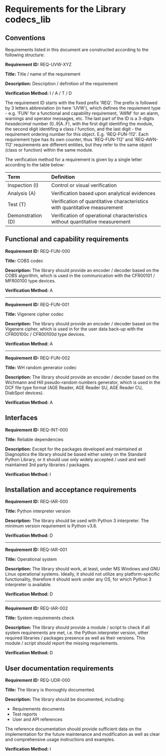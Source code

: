 # Requirements for the Library codecs_lib

## Conventions

Requirements listed in this document are constructed according to the following structure:

**Requirement ID:** REQ-UVW-XYZ

**Title:** Title / name of the requirement

**Description:** Description / definition of the requirement

**Verification Method:** I / A / T / D

The requirement ID starts with the fixed prefix 'REQ'. The prefix is followed by 3 letters abbreviation (in here 'UVW'), which defines the requiement type - e.g. 'FUN' for a functional and capability requirement, 'AWM' for an alarm, warnings and operator messages, etc. The last part of the ID is a 3-digits *hexadecimal* number (0..9|A..F), with the first digit identifing the module, the second digit identifing a class / function, and the last digit - the requirement ordering number for this object. E.g. 'REQ-FUN-112'. Each requirement type has its own counter, thus 'REQ-FUN-112' and 'REQ-AWN-112' requirements are different entities, but they refer to the same object (class or function) within the same module.

The verification method for a requirement is given by a single letter according to the table below:

| **Term**          | **Definition**                                                               |
| :---------------- | :--------------------------------------------------------------------------- |
| Inspection (I)    | Control or visual verification                                               |
| Analysis (A)      | Verification based upon analytical evidences                                 |
| Test (T)          | Verification of quantitative characteristics with quantitative measurement   |
| Demonstration (D) | Verification of operational characteristics without quantitative measurement |

## Functional and capability requirements

**Requirement ID:** REQ-FUN-000

**Title:** COBS codec

**Description:** The library should provide an encoder / decoder based on the COBS algorithm, which is used in the communication with the CFR00101 / MFR00100 type devices.

**Verification Method:** A

---

**Requirement ID:** REQ-FUN-001

**Title:** Vigenere cipher codec

**Description:** The library should provide an encoder / decoder based on the Vigenere cipher, which is used in for the user data back-up with the CFR00100c / CFR00100d type devices.

**Verification Method:** A

---

**Requirement ID:** REQ-FUN-002

**Title:** WH random generator codec

**Description:** The library should provide an encoder / decoder based on the Wichmann and Hill pseudo-random numbers generator, which is used in the DCF file type format (AGE Reader, AGE Reader SU, AGE Reader CU, DiabSpot devices).

**Verification Method:** A

## Interfaces

**Requirement ID:** REQ-INT-000

**Title:** Reliable dependencies

**Description:** Except for the packages developed and maintained at Diagnoptics the library should be based either solely on the Standard Python Library, or it should use only widely accepted / used and well maintained 3rd party libraries / packages.

**Verification Method:** I

## Installation and acceptance requirements

**Requirement ID:** REQ-IAR-000

**Title:** Python interpreter version

**Description:** The library should be used with Python 3 interpreter. The minimum version requirement is Python v3.6.

**Verification Method:** D

---

**Requirement ID:** REQ-IAR-001

**Title:** Operational system

**Description:** The library should work, at least, under MS Windows and GNU Linux operational systems. Ideally, it should not utilize any platform-specific functionality, therefore it should work under any OS, for which Python 3 interpreter is available.

**Verification Method:** D

---

**Requirement ID:** REQ-IAR-002

**Title:** System requirements check

**Description:** The library should provide a module / script to check if all system requirements are met, i.e. the Python interpreter version, other required libraries / packages presence as well as their versions. This module / script should report the missing requriements.

**Verification Method:** D

## User documentation requirements

**Requirement ID:** REQ-UDR-000

**Title:** The library is thoroughly documented.

**Description:** The library should be documented, including:

* Requirements documents
* Test reports
* User and API references

The reference documentation should provide sufficient data on the implementation for the future maintenance and modification as well as clear and comprehensive usage instructions and examples.

**Verification Method:** I
